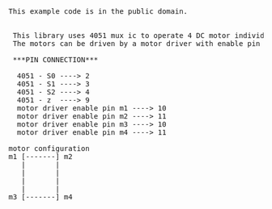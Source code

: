 <pre>
This example code is in the public domain.


 This library uses 4051 mux ic to operate 4 DC motor individually with PWM support.
 The motors can be driven by a motor driver with enable pin

 ***PIN CONNECTION***

  4051 - S0 ----> 2
  4051 - S1 ----> 3
  4051 - S2 ----> 4
  4051 - z  ----> 9
  motor driver enable pin m1 ----> 10
  motor driver enable pin m2 ----> 11
  motor driver enable pin m3 ----> 10
  motor driver enable pin m4 ----> 11

motor configuration
m1 [-------] m2
   |       |
   |       |
   |       |
   |       |
m3 [-------] m4
</pre>
